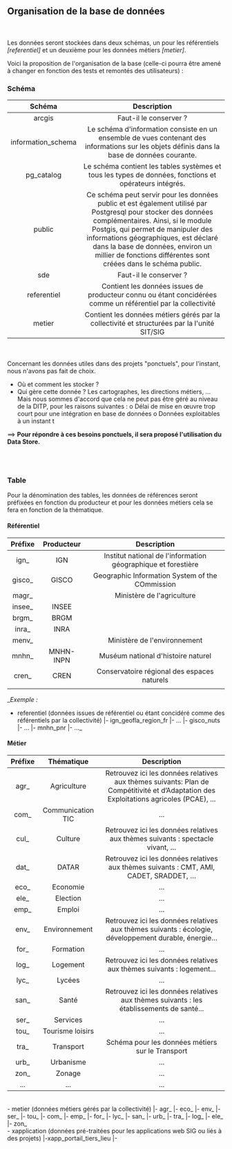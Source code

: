 ## Organisation de la base de données

<br><br>
Les données seront stockées dans deux schémas, un pour les référentiels _[referentiel]_ et un deuxième pour les données métiers _[metier]_.

Voici la proposition de l'organisation de la base (celle-ci pourra être amené à changer en fonction des tests et remontés des utilisateurs) :

### Schéma

| Schéma | Description |
| :--: | :--: |
| arcgis | Faut-il le conserver ? |
| information_schema | Le schéma d'information consiste en un ensemble de vues contenant des informations sur les objets définis dans la base de données courante. |
| pg_catalog | Le schéma contient les tables systèmes et tous les types de données, fonctions et opérateurs intégrés. |
| public | Ce schéma peut servir pour les données public et est également utilisé par Postgresql pour stocker des données complémentaires. Ainsi, si le module Postgis, qui permet de manipuler des informations géographiques, est déclaré dans la base de données, environ un millier de fonctions différentes sont créées dans le schéma public.  |
| sde | Faut-il le conserver ? |
| referentiel | Contient les données issues de producteur connu ou étant concidérées comme un  référentiel par la collectivité |
| metier | Contient les données métiers gérés par la collectivité et structurées par la l'unité SIT/SIG |


<br><br>
Concernant les données utiles dans des projets "ponctuels", pour l'instant, nous n'avons pas fait de choix. 
* Où et comment les stocker ?
* Qui gère cette donnée ? Les cartographes, les directions métiers, … 
Mais nous sommes d'accord que cela ne peut pas être géré au niveau de la DITP, pour les raisons suivantes :
o Délai de mise en œuvre trop court pour une intégration en base de données
o Données exploitables à un instant t

==> **Pour répondre à ces besoins ponctuels, il sera proposé l'utilisation du Data Store.**

<br><br>
### Table

Pour la dénomination des tables, les données de références seront préfixées en fonction du producteur et pour les données métiers cela se fera en fonction de la thématique.

#### Référentiel

| Préfixe | Producteur | Description |
| :--: | :--: | :--: |
| ign_ | IGN | Institut national de l'information géographique et forestière |
| gisco_ | GISCO | Geographic Information System of the COmmission |
| magr_ |  | Ministère de l'agriculture |
| insee_ | INSEE |  |
| brgm_ | BRGM |  |
| inra_ | INRA |  |
| menv_ |  | Ministère de l'environnement |
| mnhn_ | MNHN-INPN | Muséum national d'histoire naturel |
| cren_ | CREN | Conservatoire régional des espaces naturels |
|  |  |  |


_*Exemple :*
- referentiel (données issues de référentiel ou étant concidéré comme des référentiels par la collectivité)
	|- ign_geofla_region_fr
	|- ...
	|- gisco_nuts
	|- ...
	|- mnhn_pnr
	|- ..._
	

#### Métier

| Préfixe | Thématique | Description |
| :--: | :--: | :--: |
| agr_ | Agriculture | Retrouvez ici les données relatives aux thèmes suivants: Plan de Compétitivité et d’Adaptation des Exploitations agricoles (PCAE), ...  |
| com_ | Communication TIC | ... |
| cul_ | Culture | Retrouvez ici les données relatives aux thèmes suivants :  spectacle vivant, … |
| dat_ | DATAR | Retrouvez ici les données relatives aux thèmes suivants :  CMT, AMI, CADET, SRADDET, … |
| eco_ | Economie | ... |
| ele_ | Election | ... |
| emp_ | Emploi | ... |
| env_ | Environnement | Retrouvez ici les données relatives aux thèmes suivants : écologie, développement durable, énergie… |
| for_ | Formation | ... |
| log_ | Logement | Retrouvez ici les données relatives aux thèmes suivants :  logement... |
| lyc_ | Lycées | ... |
| san_ | Santé | Retrouvez ici les données relatives aux thèmes suivants : les établissements de santé... |
| ser_ | Services | ... |
| tou_ | Tourisme loisirs | ... |
| tra_ | Transport | Schéma pour les données métiers sur le Transport |
| urb_ | Urbanisme | ... |
| zon_ | Zonage | ... |
| ... | ... | ... |



<br>
- metier (données métiers gérés par la collectivité)
	|- agr_ 
	|- eco_
	|- env_
	|- ser_
	|- tou_
	|- com_
	|- emp_
	|- for_
	|- lyc_
	|- san_
	|- urb_
	|- tra_
	|- log_
	|- ele_
	|- zon_

 <br>
- xapplication (données pré-traitées pour les applications web SIG ou liés à des projets)
	|-xapp_portail_tiers_lieu
	|-



